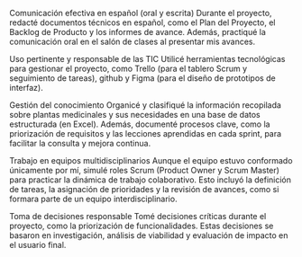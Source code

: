 Comunicación efectiva en español (oral y escrita)
Durante el proyecto, redacté documentos técnicos en español, como el Plan del Proyecto, el Backlog de Producto y los informes de avance. Además, practiqué la comunicación oral en el salón de clases al presentar mis avances.

Uso pertinente y responsable de las TIC
Utilicé herramientas tecnológicas para gestionar el proyecto, como Trello (para el tablero Scrum y seguimiento de tareas), github y Figma (para el diseño de prototipos de interfaz). 

Gestión del conocimiento
Organicé y clasifiqué la información recopilada sobre plantas medicinales y sus necesidades en una base de datos estructurada (en Excel). Además, documenté procesos clave, como la priorización de requisitos y las lecciones aprendidas en cada sprint, para facilitar la consulta y mejora continua.

Trabajo en equipos multidisciplinarios
Aunque el equipo estuvo conformado únicamente por mí, simulé roles Scrum (Product Owner y Scrum Master) para practicar la dinámica de trabajo colaborativo. Esto incluyó la definición de tareas, la asignación de prioridades y la revisión de avances, como si formara parte de un equipo interdisciplinario.

Toma de decisiones responsable
Tomé decisiones críticas durante el proyecto, como la priorización de funcionalidades. Estas decisiones se basaron en investigación, análisis de viabilidad y evaluación de impacto en el usuario final.